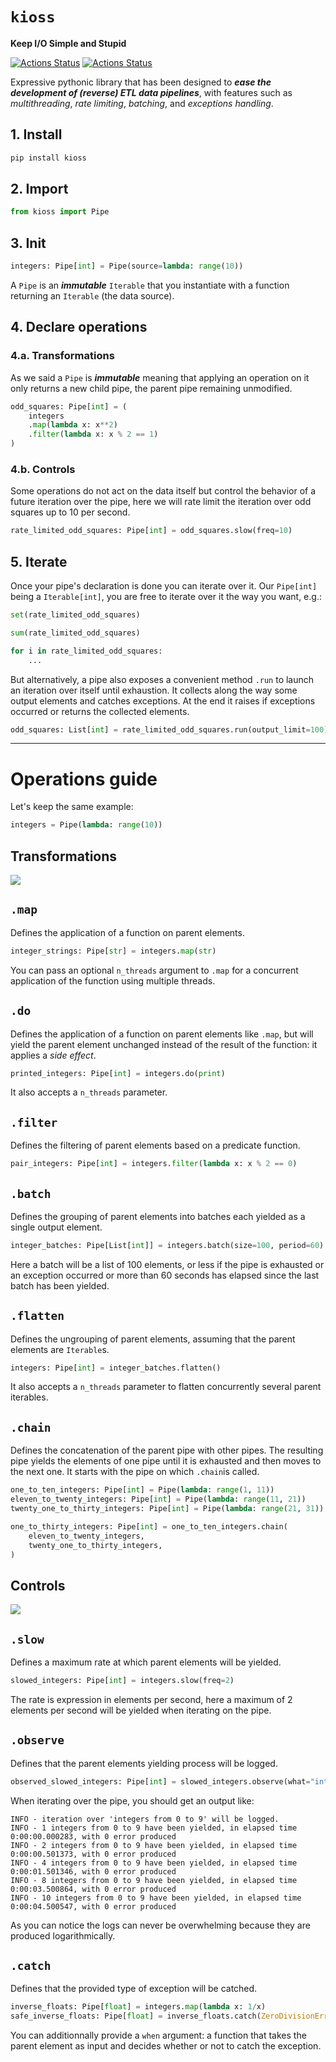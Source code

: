 # `kioss`
**Keep I/O Simple and Stupid**

[![Actions Status](https://github.com/bonnal-enzo/kioss/workflows/test/badge.svg)](https://github.com/bonnal-enzo/kioss/actions) [![Actions Status](https://github.com/bonnal-enzo/kioss/workflows/PyPI/badge.svg)](https://github.com/bonnal-enzo/kioss/actions)

Expressive pythonic library that has been designed to ***ease the development of (reverse) ETL data pipelines***, with features such as *multithreading*, *rate limiting*, *batching*, and *exceptions handling*.

## 1. Install

```bash
pip install kioss
```

## 2. Import
```python
from kioss import Pipe
```

## 3. Init

```python
integers: Pipe[int] = Pipe(source=lambda: range(10))
```

A `Pipe` is an ***immutable*** `Iterable` that you instantiate with a function returning an `Iterable` (the data source).

## 4. Declare operations

### 4.a. Transformations

As we said a `Pipe` is ***immutable*** meaning that applying an operation on it only returns a new child pipe, the parent pipe remaining unmodified.

```python
odd_squares: Pipe[int] = (
    integers
    .map(lambda x: x**2)
    .filter(lambda x: x % 2 == 1)
)
```


### 4.b. Controls

Some operations do not act on the data itself but control the behavior of a future iteration over the pipe, here we will rate limit the iteration over odd squares up to 10 per second.

```python
rate_limited_odd_squares: Pipe[int] = odd_squares.slow(freq=10)
```

## 5. Iterate

Once your pipe's declaration is done you can iterate over it. Our `Pipe[int]` being a `Iterable[int]`, you are free to iterate over it the way you want, e.g.:
```python
set(rate_limited_odd_squares)
```
```python
sum(rate_limited_odd_squares)
```
```python
for i in rate_limited_odd_squares:
    ...
```

But alternatively, a pipe also exposes a convenient method `.run` to launch an iteration over itself until exhaustion. It collects along the way some output elements and catches exceptions. At the end it raises if exceptions occurred or returns the collected elements.

```python
odd_squares: List[int] = rate_limited_odd_squares.run(output_limit=100)
```



---
# Operations guide

Let's keep the same example:
```python
integers = Pipe(lambda: range(10))
```

## Transformations
![](./img/transform.gif)

## `.map`
Defines the application of a function on parent elements.
```python
integer_strings: Pipe[str] = integers.map(str)
```

You can pass an optional `n_threads` argument to `.map` for a concurrent application of the function using multiple threads.

## `.do`
Defines the application of a function on parent elements like `.map`, but will yield the parent element unchanged instead of the result of the function: it applies a *side effect*.

```python
printed_integers: Pipe[int] = integers.do(print)
```

It also accepts a `n_threads` parameter.

## `.filter`
Defines the filtering of parent elements based on a predicate function.

```python
pair_integers: Pipe[int] = integers.filter(lambda x: x % 2 == 0)
```

## `.batch`

Defines the grouping of parent elements into batches each yielded as a single output element.

```python
integer_batches: Pipe[List[int]] = integers.batch(size=100, period=60)
```

Here a batch will be a list of 100 elements, or less if the pipe is exhausted or an exception occurred or more than 60 seconds has elapsed since the last batch has been yielded.

## `.flatten`

Defines the ungrouping of parent elements, assuming that the parent elements are `Iterable`s.

```python
integers: Pipe[int] = integer_batches.flatten()
```

It also accepts a `n_threads` parameter to flatten concurrently several parent iterables.

## `.chain`

Defines the concatenation of the parent pipe with other pipes. The resulting pipe yields the elements of one pipe until it is exhausted and then moves to the next one. It starts with the pipe on which `.chain`is called.

```python
one_to_ten_integers: Pipe[int] = Pipe(lambda: range(1, 11))
eleven_to_twenty_integers: Pipe[int] = Pipe(lambda: range(11, 21))
twenty_one_to_thirty_integers: Pipe[int] = Pipe(lambda: range(21, 31))

one_to_thirty_integers: Pipe[int] = one_to_ten_integers.chain(
    eleven_to_twenty_integers,
    twenty_one_to_thirty_integers,
)
```

## Controls
![](./img/control.gif)

## `.slow`

Defines a maximum rate at which parent elements will be yielded.

```python
slowed_integers: Pipe[int] = integers.slow(freq=2)
```

The rate is expression in elements per second, here a maximum of 2 elements per second will be yielded when iterating on the pipe.

## `.observe`

Defines that the parent elements yielding process will be logged.

```python
observed_slowed_integers: Pipe[int] = slowed_integers.observe(what="integers from 0 to 9")
```

When iterating over the pipe, you should get an output like:

```
INFO - iteration over 'integers from 0 to 9' will be logged.
INFO - 1 integers from 0 to 9 have been yielded, in elapsed time 0:00:00.000283, with 0 error produced
INFO - 2 integers from 0 to 9 have been yielded, in elapsed time 0:00:00.501373, with 0 error produced
INFO - 4 integers from 0 to 9 have been yielded, in elapsed time 0:00:01.501346, with 0 error produced
INFO - 8 integers from 0 to 9 have been yielded, in elapsed time 0:00:03.500864, with 0 error produced
INFO - 10 integers from 0 to 9 have been yielded, in elapsed time 0:00:04.500547, with 0 error produced
```

As you can notice the logs can never be overwhelming because they are produced logarithmically.


## `.catch`

Defines that the provided type of exception will be catched.

```python
inverse_floats: Pipe[float] = integers.map(lambda x: 1/x)
safe_inverse_floats: Pipe[float] = inverse_floats.catch(ZeroDivisionError)
```

You can additionnally provide a `when` argument: a function that takes the parent element as input and decides whether or not to catch the exception.
